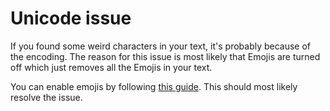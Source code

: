 # Unicode issue

If you found some weird characters in your text, it's probably because of the
encoding. The reason for this issue is most likely that Emojis are turned off
which just removes all the Emojis in your text.

You can enable emojis by following [this guide](../guide/icon-packs.html#using-emojis). This should most likely resolve
the issue.
